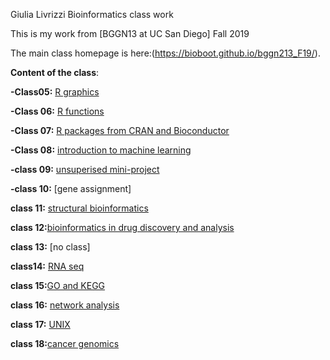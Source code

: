 Giulia Livrizzi Bioinformatics class work

This is my work from [BGGN13 at UC San Diego] Fall 2019

The main class homepage is here:(https://bioboot.github.io/bggn213_F19/).

**Content of the class**:

**-Class05:** [R graphics](https://github.com/giulialiv/bggn213/tree/master/class05)

**-Class 06:** [R functions](https://github.com/giulialiv/bggn213/tree/master/class06)

**-Class 07:** [R packages from CRAN and Bioconductor](https://github.com/giulialiv/bggn213/tree/master/class07)

**-Class 08:** [introduction to machine learning](https://github.com/giulialiv/bggn213/tree/master/class08)

**-class 09:** [unsuperised mini-project](https://github.com/giulialiv/bggn213/tree/master/class09)

**-class 10:** [gene assignment]

**class 11:** [structural bioinformatics](https://github.com/giulialiv/bggn213/tree/master/class11)

**class 12:**[bioinformatics in drug discovery and analysis](https://github.com/giulialiv/bggn213/tree/master/class12)

**class 13:** [no class]

**class14:** [RNA seq](https://github.com/giulialiv/bggn213/tree/master/class14)

**class 15:**[GO and KEGG](https://github.com/giulialiv/bggn213/tree/master/class15)

**class 16:** [network analysis](https://github.com/giulialiv/bggn213/tree/master/class16)

**class 17:** [UNIX](https://github.com/giulialiv/bggn213/tree/master/class17)

**class 18:**[cancer genomics](https://github.com/giulialiv/bggn213/tree/master/class18)

